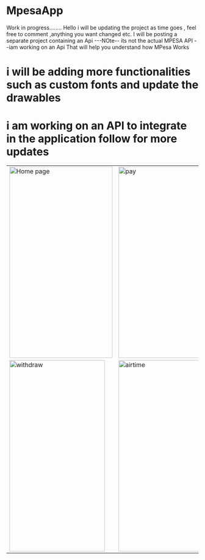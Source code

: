 # MpesaApp
Work in progress........
Hello i will be updating the project as time goes , feel free to comment ,anything you want changed etc.
I will be posting a separate project containing an Api ---NOte-- its not the actual MPESA API --iam working on an Api That will help you understand how MPesa Works


# i will be adding more functionalities such as custom fonts and  update the drawables

# i am working on an API to integrate in the application follow for more updates



 <table align="center">
  <tr>
    <td><img src="https://user-images.githubusercontent.com/78819932/213847096-0a63138b-bf2a-47ea-a5cc-eb924092ea12.png" alt="Home page" style="width:270px;height:500px;"></td>
    <td><img src="https://user-images.githubusercontent.com/78819932/213847106-0609a911-4c50-490c-b223-a54a6defddb0.png" alt="pay" style="width:250px;height:500px;"></td>


  </tr>
   <tr>
    <td><img src="https://user-images.githubusercontent.com/78819932/213847123-e907bf65-6577-4677-a091-b7b345748d76.png" alt="withdraw" style="width:250px;height:500px;"></td>
     <td><img src="https://user-images.githubusercontent.com/78819932/213847115-6a2ef41e-87fb-4d41-9a6d-90744ec8e245.png" alt="airtime" style="width:250px;height:500px;"></td>

    
   
 
  </tr>
</table><br>
